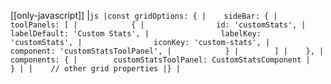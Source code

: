 [[only-javascript]]
|```js
|const gridOptions: {
|    sideBar: {
|        toolPanels: [
|            {
|                id: 'customStats',
|                labelDefault: 'Custom Stats',
|                labelKey: 'customStats',
|                iconKey: 'custom-stats',
|                component: 'customStatsToolPanel',
|            }
|        ]
|    },
|    components: {
|        customStatsToolPanel: CustomStatsComponent
|    }
|
|    // other grid properties
|}
|```
